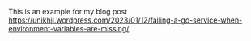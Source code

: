 This is an example for my blog post https://unikhil.wordpress.com/2023/01/12/failing-a-go-service-when-environment-variables-are-missing/
